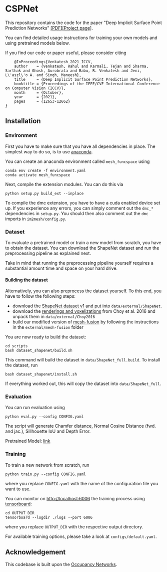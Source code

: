 # CSPNet
This repository contains the code for the paper "Deep Implicit Surface Point Prediction Networks" [[PDF]](https://arxiv.org/abs/2106.05779)[[Project page]](https://sites.google.com/view/cspnet).

You can find detailed usage instructions for training your own models and using pretrained models below.

If you find our code or paper useful, please consider citing
```
    @InProceedings{Venkatesh_2021_ICCV,
    author    = {Venkatesh, Rahul and Karmali, Tejan and Sharma, Sarthak and Ghosh, Aurobrata and Babu, R. Venkatesh and Jeni, L\'aszl\'o A. and Singh, Maneesh},
    title     = {Deep Implicit Surface Point Prediction Networks},
    booktitle = {Proceedings of the IEEE/CVF International Conference on Computer Vision (ICCV)},
    month     = {October},
    year      = {2021},
    pages     = {12653-12662}
}
```

## Installation
### Environment
First you have to make sure that you have all dependencies in place.
The simplest way to do so, is to use [anaconda](https://www.anaconda.com/). 

You can create an anaconda environment called `mesh_funcspace` using
```
conda env create -f environment.yaml
conda activate mesh_funcspace
```

Next, compile the extension modules.
You can do this via
```
python setup.py build_ext --inplace
```

To compile the dmc extension, you have to have a cuda enabled device set up.
If you experience any errors, you can simply comment out the `dmc_*` dependencies in `setup.py`.
You should then also comment out the `dmc` imports in `im2mesh/config.py`.

### Dataset
To evaluate a pretrained model or train a new model from scratch, you have to obtain the dataset.
You can download the ShapeNet dataset and run the preprocessing pipeline as explained next.

Take in mind that running the preprocessing pipeline yourself requires a substantial amount time and space on your hard drive.


#### Building the dataset
Alternatively, you can also preprocess the dataset yourself.
To this end, you have to follow the following steps:
* download the [ShapeNet dataset v1](https://www.shapenet.org/) and put into `data/external/ShapeNet`. 
* download the [renderings and voxelizations](http://3d-r2n2.stanford.edu/) from Choy et al. 2016 and unpack them in `data/external/Choy2016` 
* build our modified version of [mesh-fusion](https://github.com/davidstutz/mesh-fusion) by following the instructions in the `external/mesh-fusion` folder

You are now ready to build the dataset:
```
cd scripts
bash dataset_shapenet/build.sh
``` 

This command will build the dataset in `data/ShapeNet_full.build`.
To install the dataset, run
```
bash dataset_shapenet/install.sh
```

If everything worked out, this will copy the dataset into `data/ShapeNet_full`.

### Evaluation
You can run evaluation using
```
python eval.py --config CONFIG.yaml
```
The script will generate Chamfer distance, Normal Cosine Distance
(fwd. and jac.), Sillhouette IoU and Depth Error.

Pretrained Model: [link](https://huggingface.co/tejank10/cspnet/resolve/main/model_best.pt)

### Training
To train a new network from scratch, run
```
python train.py --config CONFIG.yaml
```
where you replace `CONFIG.yaml` with the name of the configuration file you want to use.

You can monitor on <http://localhost:6006> the training process using [tensorboard](https://www.tensorflow.org/guide/summaries_and_tensorboard):
```
cd OUTPUT_DIR
tensorboard --logdir ./logs --port 6006
```
where you replace `OUTPUT_DIR` with the respective output directory.

For available training options, please take a look at `configs/default.yaml`.

## Acknowledgement
This codebase is built upon the [Occupancy Networks](https://github.com/autonomousvision/occupancy_networks).
